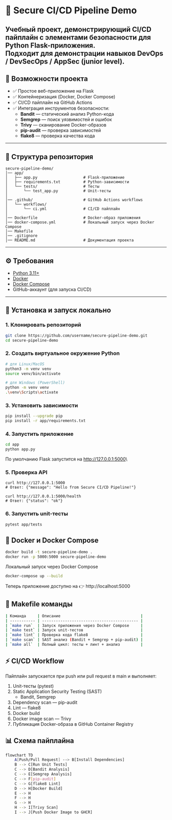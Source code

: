 # 🔐 Secure CI/CD Pipeline Demo

Учебный проект, демонстрирующий **CI/CD пайплайн с элементами безопасности** для Python Flask-приложения.  
Подходит для демонстрации навыков **DevOps / DevSecOps / AppSec (junior level)**. 
---

## 📌 Возможности проекта
- ✅ Простое веб-приложение на Flask  
- ✅ Контейнеризация (Docker, Docker Compose)  
- ✅ CI/CD пайплайн на GitHub Actions  
- ✅ Интеграция инструментов безопасности:
  - **Bandit** — статический анализ Python-кода  
  - **Semgrep** — поиск уязвимостей и ошибок  
  - **Trivy** — сканирование Docker-образов  
  - **pip-audit** — проверка зависимостей  
  - **flake8** — проверка качества кода  

---

## 📂 Структура репозитория
```console
secure-pipeline-demo/
│── app/
│   ├── app.py                    # Flask-приложение
│   ├── requirements.txt          # Python-зависимости
│   └── tests/                    # Тесты
│       └── test_app.py           # Unit-тесты
│
│── .github/                      # GitHub Actions workflows
│   └── workflows/
│       └── ci.yml                # CI/CD пайплайн
│
│── Dockerfile                    # Docker-образ приложения
│── docker-compose.yml            # Локальный запуск через Docker Compose
│── Makefile
│── .gitignore
│── README.md                     # Документация проекта
```
---

## ⚙️ Требования
- [Python 3.11+](https://www.python.org/downloads/)  
- [Docker](https://docs.docker.com/get-docker/)  
- [Docker Compose](https://docs.docker.com/compose/)  
- GitHub-аккаунт (для запуска CI/CD)  

---

## 🚀 Установка и запуск локально

### 1. Клонировать репозиторий
```bash
git clone https://github.com/username/secure-pipeline-demo.git
cd secure-pipeline-demo
```
### 2. Создать виртуальное окружение Python
```bash
# для Linux/MacOS
python3 -m venv venv
source venv/bin/activate
```
```bash
# для Windows (PowerShell)
python -m venv venv
.\venv\Scripts\activate
```
### 3. Установить зависимости
```bash
pip install --upgrade pip
pip install -r app/requirements.txt
```
### 4. Запустить приложение
```bash
cd app
python app.py
```
По умолчанию Flask запустится на <http://127.0.0.1:5000>\

### 5. Проверка API
```console
curl http://127.0.0.1:5000
# Ответ: {"message": "Hello from Secure CI/CD Pipeline!"}

curl http://127.0.0.1:5000/health
# Ответ: {"status": "ok"}
```
### 6. Запустить unit-тесты
```bash
pytest app/tests
```

##  🐳 Docker и Docker Compose
```bash
docker build -t secure-pipeline-demo .
docker run -p 5000:5000 secure-pipeline-demo
```
Локальный запуск через Docker Compose
```bash
docker-compose up --build
```
Теперь приложение доступно на 👉 http://localhost:5000

## 🧪 Makefile команды
```bash
| Команда     | Описание                                   |
| ----------- | ------------------------------------------ |
| `make run`  | Запуск приложения через Docker Compose     |
| `make test` | Запуск unit-тестов                         |
| `make lint` | Проверка кода flake8                       |
| `make scan` | SAST анализ (Bandit + Semgrep + pip-audit) |
| `make all`  | Полный цикл: тесты + линт + анализ         |

```
## ⚡ CI/CD Workflow
Пайплайн запускается при push или pull request в main и выполняет:
1. Unit-тесты (pytest)
2. Static Application Security Testing (SAST)
   * Bandit, Semgrep
3. Dependency scan — pip-audit
4. Lint — flake8
5. Docker build
6. Docker image scan — Trivy
7. Публикация Docker-образа в GitHub Container Registry

## 📊 Схема пайплайна
```bash
flowchart TD
    A[Push/Pull Request] --> B[Install Dependencies]
    B --> C[Run Unit Tests]
    C --> D[Bandit Analysis]
    C --> E[Semgrep Analysis]
    C --> F[pip-audit]
    C --> G[flake8 Lint]
    D --> H[Docker Build]
    E --> H
    F --> H
    G --> H
    H --> I[Trivy Scan]
    I --> J[Push Docker Image to GHCR]

```